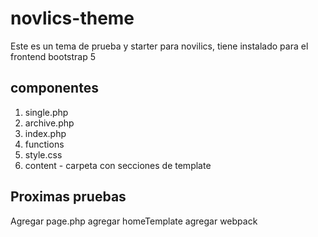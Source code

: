 # novlics-theme
Este es un tema de prueba y starter para novilics, tiene instalado para el frontend bootstrap 5

## componentes
1. single.php
2. archive.php
3. index.php
4. functions
5. style.css
6. content - carpeta con secciones de template

## Proximas pruebas
Agregar page.php
agregar homeTemplate
agregar webpack
